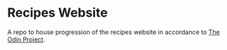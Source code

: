 # Recipes Website
A repo to house progression of the recipes website in accordance to [The Odin Project](https://www.theodinproject.com/lessons/foundations-recipes).